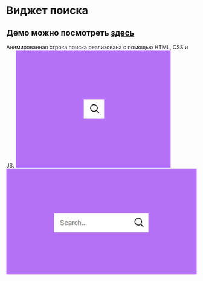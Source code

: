 # Виджет поиска
## Демо можно посмотреть [здесь](https://xellamay.github.io/search_widget/)
Анимированная строка поиска реализована с помощью HTML, CSS и JS.
![скриншот1](img/Screenshot_1.jpg)
![скриншот2](img/Screenshot_2.jpg)